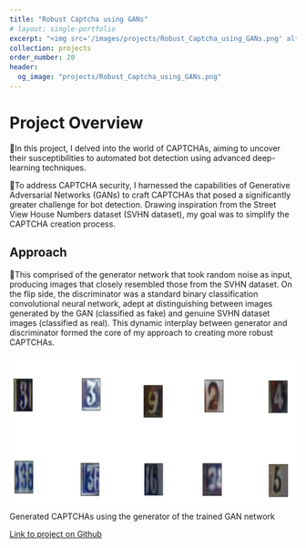 ```yaml
---
title: "Robust Captcha using GANs"
# layout: single-portfolio
excerpt: "<img src='/images/projects/Robust_Captcha_using_GANs.png' alt=''>"
collection: projects
order_number: 20
header: 
  og_image: "projects/Robust_Captcha_using_GANs.png"
---
```




# Project Overview

📌In this project, I delved into the world of CAPTCHAs, aiming to uncover their susceptibilities to automated bot detection using advanced deep-learning techniques. 

📌To address CAPTCHA security, I harnessed the capabilities of Generative Adversarial Networks (GANs) to craft CAPTCHAs that posed a significantly greater challenge for bot detection. Drawing inspiration from the Street View House Numbers dataset (SVHN dataset), my goal was to simplify the CAPTCHA creation process.

## Approach
📌This comprised of the generator network that took random noise as input, producing images that closely resembled those from the SVHN dataset. On the flip side, the discriminator was a standard binary classification convolutional neural network, adept at distinguishing between images generated by the GAN (classified as fake) and genuine SVHN dataset images (classified as real). This dynamic interplay between generator and discriminator formed the core of my approach to creating more robust CAPTCHAs.


<!-- > A brief aside on Git-speak: these periodic indented blocks will explain the terminology that Git uses to help you underst what each Git comm actually does.


To save yourself some time  do this faster, simply press <kbd>Ctrl</kbd>+<kbd>c</kbd>.[^2] -->

![](/images/posts/creating-website/p3_i1.png)
Generated CAPTCHAs using the generator of the trained GAN network


[Link to project on Github](https://github.com/Gauthami25/Robust-Captcha/tree/main)

